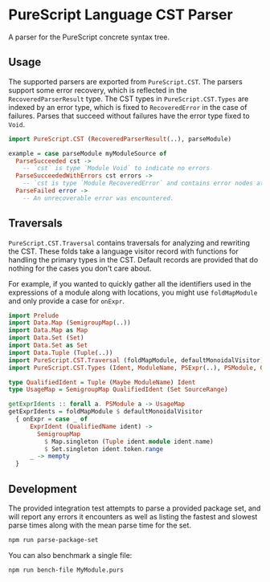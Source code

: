 # PureScript Language CST Parser

A parser for the PureScript concrete syntax tree.

## Usage

The supported parsers are exported from `PureScript.CST`. The parsers support
some error recovery, which is reflected in the `RecoveredParserResult` type.
The CST types in `PureScript.CST.Types` are indexed by an error type, which
is fixed to `RecoveredError` in the case of failures. Parses that succeed
without failures have the error type fixed to `Void`.

```purescript
import PureScript.CST (RecoveredParserResult(..), parseModule)

example = case parseModule myModuleSource of
  ParseSucceeded cst ->
    -- `cst` is type `Module Void` to indicate no errors
  ParseSucceededWithErrors cst errors ->
    -- `cst is type `Module RecoveredError` and contains error nodes at points of failure.
  ParseFailed error ->
    -- An unrecoverable error was encountered.
```

## Traversals

`PureScript.CST.Traversal` contains traversals for analyzing and rewriting
the CST. These folds take a language visitor record with functions for
handling the primary types in the CST. Default records are provided that do
nothing for the cases you don't care about.

For example, if you wanted to quickly gather all the identifiers used in the
expressions of a module along with locations, you might use `foldMapModule`
and only provide a case for `onExpr`.

```purescript
import Prelude
import Data.Map (SemigroupMap(..))
import Data.Map as Map
import Data.Set (Set)
import Data.Set as Set
import Data.Tuple (Tuple(..))
import PureScript.CST.Traversal (foldMapModule, defaultMonoidalVisitor)
import PureScript.CST.Types (Ident, ModuleName, PSExpr(..), PSModule, QualifiedName(..), SourceRange)

type QualifiedIdent = Tuple (Maybe ModuleName) Ident
type UsageMap = SemigroupMap QualifiedIdent (Set SourceRange)

getExprIdents :: forall a. PSModule a -> UsageMap
getExprIdents = foldMapModule $ defaultMonoidalVisitor
  { onExpr = case _ of
      ExprIdent (QualifiedName ident) ->
        SemigroupMap
          $ Map.singleton (Tuple ident.module ident.name)
          $ Set.singleton ident.token.range
      _ -> mempty
  }
```

## Development

The provided integration test attempts to parse a provided package set, and
will report any errors it encounters as well as listing the fastest and
slowest parse times along with the mean parse time for the set.

```sh
npm run parse-package-set
```

You can also benchmark a single file:

```sh
npm run bench-file MyModule.purs
```
